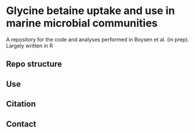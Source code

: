 # Glycine betaine uptake and use in marine microbial communities

A repository for the code and analyses performed in Boysen et al. (in prep). Largely written in R

## Repo structure

## Use

## Citation

## Contact
